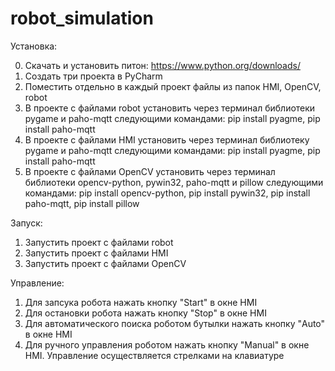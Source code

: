 # robot_simulation

Установка:


0. Скачать и установить питон: https://www.python.org/downloads/
1. Создать три проекта в PyCharm
2. Поместить отдельно в каждый проект файлы из папок HMI, OpenCV, robot
3. В проекте с файлами robot установить через терминал библиотеки pygame и paho-mqtt следующими командами: pip install pyagme, pip install paho-mqtt
4. В проекте с файлами HMI установить через терминал библиотеку pygame и paho-mqtt следующими командами: pip install pyagme, pip install paho-mqtt
5. В проекте с файлами OpenCV установить через терминал библиотеки opencv-python, pywin32, paho-mqtt и pillow следующими командами: pip install opencv-python, pip install pywin32, pip install paho-mqtt, pip install pillow


Запуск:

1. Запустить проект с файлами robot
2. Запустить проект с файлами HMI
3. Запустить проект с файлами OpenCV


Управление:

1. Для запсука робота нажать кнопку "Start" в окне HMI
2. Для остановки робота нажать кнопку "Stop" в окне HMI
3. Для автоматического поиска роботом бутылки нажать кнопку "Auto" в окне HMI
4. Для ручного управления роботом нажать кнопку "Manual" в окне HMI. Управление осуществляется стрелками на клавиатуре



